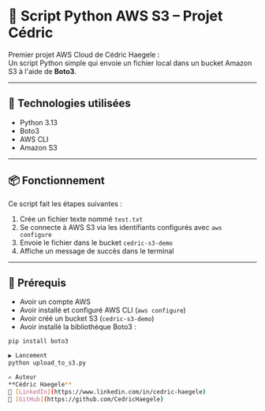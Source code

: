 # 🚀 Script Python AWS S3 – Projet Cédric

Premier projet AWS Cloud de Cédric Haegele :  
Un script Python simple qui envoie un fichier local dans un bucket Amazon S3 à l'aide de **Boto3**.

---

## 🧰 Technologies utilisées

- Python 3.13  
- Boto3  
- AWS CLI  
- Amazon S3

---

## 📦 Fonctionnement

Ce script fait les étapes suivantes :

1. Crée un fichier texte nommé `test.txt`  
2. Se connecte à AWS S3 via les identifiants configurés avec `aws configure`  
3. Envoie le fichier dans le bucket `cedric-s3-demo`  
4. Affiche un message de succès dans le terminal

---

## 🔐 Prérequis

- Avoir un compte AWS
- Avoir installé et configuré AWS CLI (`aws configure`)
- Avoir créé un bucket S3 (`cedric-s3-demo`)
- Avoir installé la bibliothèque Boto3 :

```bash
pip install boto3

▶️ Lancement
python upload_to_s3.py

✍️ Auteur
**Cédric Haegele**  
🔗 [LinkedIn](https://www.linkedin.com/in/cedric-haegele)  
📂 [GitHub](https://github.com/CedricHaegele)

